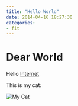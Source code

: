 ```yaml
---
title: "Hello World"
date: 2014-04-16 18:27:30
categories:
- fit
---
```


# Dear World

Hello [Internet](http://google.com)

This is my cat:

![My Cat](http://placekitten.com/300/300)
